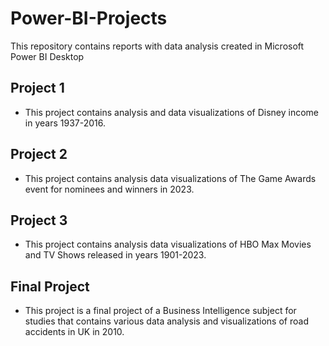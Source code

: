 # Power-BI-Projects

This repository contains reports with data analysis created in Microsoft Power BI Desktop


## Project 1
- This project contains analysis and data visualizations of Disney income in years 1937-2016.


## Project 2
- This project contains analysis data visualizations of The Game Awards event for nominees and winners in 2023.


## Project 3
- This project contains analysis data visualizations of HBO Max Movies and TV Shows released in years 1901-2023.


## Final Project
- This project is a final project of a Business Intelligence subject for studies that contains various data analysis and visualizations of road accidents in UK in 2010.
